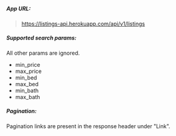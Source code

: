 ##### App URL: 
>https://listings-api.herokuapp.com/api/v1/listings

##### Supported search params:
All other params are ignored.
- min_price
- max_price
- min_bed
- max_bed
- min_bath
- max_bath

##### Pagination:
Pagination links are present in the response header under "Link".